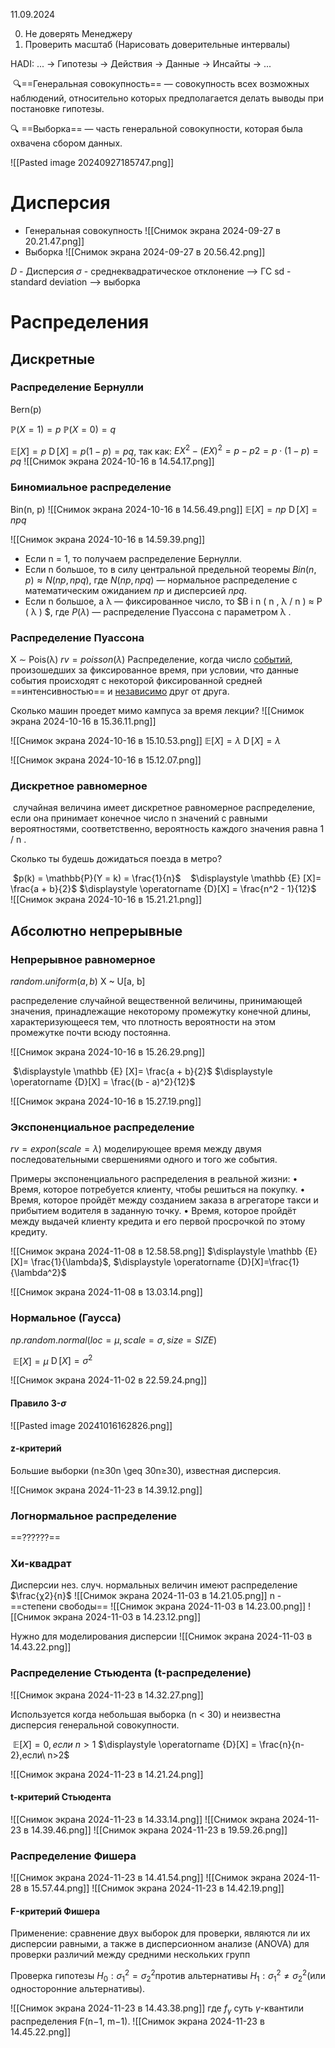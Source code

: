 11.09.2024

0. Не доверять Менеджеру
1. Проверить масштаб (Нарисовать доверительные интервалы)

HADI: ... -> Гипотезы -> Действия -> Данные -> Инсайты -> ...

 🔍==Генеральная совокупность== — совокупность всех возможных наблюдений, относительно которых предполагается делать выводы при постановке гипотезы.

🔍 ==Выборка== — часть генеральной совокупности, которая была охвачена сбором данных.

![[Pasted image 20240927185747.png]]

# Дисперсия
- Генеральная совокупность
![[Снимок экрана 2024-09-27 в 20.21.47.png]]
- Выборка
![[Снимок экрана 2024-09-27 в 20.56.42.png]]

$D$ - Дисперсия
$\sigma$ - среднеквадратическое отклонение —> ГС
sd - standard deviation —> выборка

# Распределения
## Дискретные
### Распределение Бернулли
Bern(p)

$\mathbb{P}(X=1)=p$
$\mathbb{P}(X=0)=q$

$\displaystyle \mathbb {E} [X]=p$
$\displaystyle \operatorname {D} [X]=p(1-p)=pq$, так как: $E⁡X^2−(E⁡X)^2=p−p2=p⋅(1−p)=pq$
![[Снимок экрана 2024-10-16 в 14.54.17.png]]
### Биномиальное распределение
Bin(n, p)
![[Снимок экрана 2024-10-16 в 14.56.49.png]]
$\displaystyle \mathbb {E} [X]= np$
$\displaystyle \operatorname {D}[X]=npq$

![[Снимок экрана 2024-10-16 в 14.59.39.png]]

- Если n = 1, то получаем распределение Бернулли. 
- Если n большое, то в силу центральной предельной теоремы $Bin(n , p ) ≈ N ( n p , n p q)$,  где $N ( n p , n p q )$ — нормальное распределение с математическим ожиданием $n p$ и дисперсией $n p q$.
- Если n большое, а λ  — фиксированное число, то $B i n ( n , λ / n ) ≈ P ( λ ) $, где $P ( λ )$ — распределение Пуассона с параметром λ .
### Распределение Пуассона
X ∼ Pois(λ)
$rv = poisson(\lambda)$
Распределение, когда число [событий](https://ru.wikipedia.org/wiki/%D0%A1%D0%BB%D1%83%D1%87%D0%B0%D0%B9%D0%BD%D0%BE%D0%B5_%D1%81%D0%BE%D0%B1%D1%8B%D1%82%D0%B8%D0%B5 "Случайное событие"), произошедших за фиксированное время, при условии, что данные события происходят с некоторой фиксированной средней ==интенсивностью== и [независимо](https://ru.wikipedia.org/wiki/%D0%9D%D0%B5%D0%B7%D0%B0%D0%B2%D0%B8%D1%81%D0%B8%D0%BC%D0%BE%D1%81%D1%82%D1%8C_(%D1%82%D0%B5%D0%BE%D1%80%D0%B8%D1%8F_%D0%B2%D0%B5%D1%80%D0%BE%D1%8F%D1%82%D0%BD%D0%BE%D1%81%D1%82%D0%B5%D0%B9) "Независимость (теория вероятностей)") друг от друга.

Сколько машин проедет мимо кампуса за время лекции?
![[Снимок экрана 2024-10-16 в 15.36.11.png]]

![[Снимок экрана 2024-10-16 в 15.10.53.png]]
$\displaystyle \mathbb {E} [X]= \lambda$
$\displaystyle \operatorname {D}[X]=\lambda$

![[Снимок экрана 2024-10-16 в 15.12.07.png]]

### Дискретное равномерное
 случайная величина имеет дискретное равномерное распределение, если она принимает конечное число n значений с равными вероятностями, соответственно, вероятность каждого значения равна 1 / n .

Сколько ты будешь дожидаться поезда в метро?

 $p(k) = \mathbb{P}(Y = k) = \frac{1}{n}$
 
 $\displaystyle \mathbb {E} [X]= \frac{a + b}{2}$
$\displaystyle \operatorname {D}[X] = \frac{n^2 - 1}{12}$
 
![[Снимок экрана 2024-10-16 в 15.21.21.png]]
## Абсолютно непрерывные
### Непрерывное равномерное
$random.uniform(a, b)$
X ~ U\[a, b\]

распределение случайной вещественной величины, принимающей значения, принадлежащие некоторому промежутку конечной длины, характеризующееся тем, что плотность вероятности на этом промежутке почти всюду постоянна.

![[Снимок экрана 2024-10-16 в 15.26.29.png]]

 $\displaystyle \mathbb {E} [X]= \frac{a + b}{2}$
$\displaystyle \operatorname {D}[X] = \frac{(b - a)^2}{12}$

![[Снимок экрана 2024-10-16 в 15.27.19.png]]
### Экспоненциальное распределение
$rv = expon(scale = \lambda)$
моделирующее время между двумя последовательными свершениями одного и того же события.

Примеры экспоненциального распределения в реальной жизни: 
	• Время, которое потребуется клиенту, чтобы решиться на покупку. 
	• Время, которое пройдёт между созданием заказа в агрегаторе такси и прибытием водителя в заданную точку. 
	• Время, которое пройдёт между выдачей клиенту кредита и его первой просрочкой по этому кредиту.

![[Снимок экрана 2024-11-08 в 12.58.58.png]]
$\displaystyle \mathbb {E} [X]= \frac{1}{\lambda}$, $\displaystyle \operatorname {D}[X]=\frac{1}{\lambda^2}$

![[Снимок экрана 2024-11-08 в 13.03.14.png]]
### Нормальное (Гаусса)
$np . random . normal ( loc = \mu, scale = \sigma , size = SIZE)$

 $\displaystyle \mathbb {E} [X]= \mu$
$\displaystyle \operatorname {D}[X] = \sigma^2$

![[Снимок экрана 2024-11-02 в 22.59.24.png]]
#### Правило 3-$\sigma$
![[Pasted image 20241016162826.png]]
#### z-критерий
Большие выборки (n≥30n \geq 30n≥30), известная дисперсия.

![[Снимок экрана 2024-11-23 в 14.39.12.png]]
### Логнормальное распределение
==??????==

  ### Хи-квадрат
 Дисперсии нез. случ. нормальных величин имеют распределение $\frac{χ2}{n}$
 ![[Снимок экрана 2024-11-03 в 14.21.05.png]]
n - ==степени свободы==
![[Снимок экрана 2024-11-03 в 14.23.00.png]]
![[Снимок экрана 2024-11-03 в 14.23.12.png]]

Нужно для моделирования дисперсии
	![[Снимок экрана 2024-11-03 в 14.43.22.png]]

### Распределение Стьюдента (t-распределение)
![[Снимок экрана 2024-11-23 в 14.32.27.png]]

Используется когда небольшая выборка (n < 30) и неизвестна дисперсия генеральной совокупности.

 $\displaystyle \mathbb {E} [X]= 0, если\ n > 1$
$\displaystyle \operatorname {D}[X] = \frac{n}{n-2},если\ n>2$

![[Снимок экрана 2024-11-23 в 14.21.24.png]]
 #### t-критерий Стьюдента
![[Снимок экрана 2024-11-23 в 14.33.14.png]]
![[Снимок экрана 2024-11-23 в 14.39.46.png]]
![[Снимок экрана 2024-11-23 в 19.59.26.png]]
### Распределение Фишера
![[Снимок экрана 2024-11-23 в 14.41.54.png]]
![[Снимок экрана 2024-11-28 в 15.57.44.png]]
![[Снимок экрана 2024-11-23 в 14.42.19.png]]
#### F-критерий Фишера
Применение: сравнение двух выборок для проверки, являются ли их дисперсии равными, а также в дисперсионном анализе (ANOVA) для проверки различий между средними нескольких групп

Проверка гипотезы $H_0: \sigma_1^2 = \sigma_2^2​$ против альтернативы $H_1: \sigma_1^2 \neq \sigma_2^2​$ (или односторонние альтернативы).

![[Снимок экрана 2024-11-23 в 14.43.38.png]]
где $f_\gamma$ суть $\gamma$-квантили распределения F(n−1, m−1).
![[Снимок экрана 2024-11-23 в 14.45.22.png]]